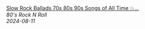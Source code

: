 <!--2024-08-11 11:18:37-->
<div class="yb">
  <a class="nodecor" href="/posts.html?rok/slow_rock_ballads_70s_80s_90s_songs_of_all_time_scorpions_bon_jovi_u2_nirvana_aerosmith">
    <img class="preview" data-videoid="90Ar6jdk5RU" src="https://i2.ytimg.com/vi/90Ar6jdk5RU/hqdefault.jpg" align="middle" alt="">
  </a>
  <div class="inlbl text">
    <a class="nodecor" href="/posts.html?rok/slow_rock_ballads_70s_80s_90s_songs_of_all_time_scorpions_bon_jovi_u2_nirvana_aerosmith">Slow Rock Ballads 70s 80s 90s Songs of All Time 💥...</a><br>
    <i class="smaller2">80's Rock N Roll</i><br>
    <i class="smaller3">2024-08-11</i>
  </div>
</div>
